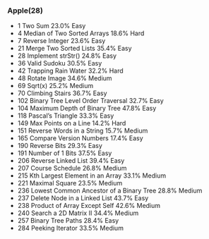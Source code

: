 ### Apple(28)
 * 1 Two Sum 23.0% Easy
 * 4 Median of Two Sorted Arrays 18.6% Hard
 * 7 Reverse Integer 23.6% Easy
 * 21 Merge Two Sorted Lists 35.4% Easy
 * 28 Implement strStr() 24.8% Easy
 * 36 Valid Sudoku 30.5% Easy
 * 42 Trapping Rain Water 32.2% Hard
 * 48 Rotate Image 34.6% Medium
 * 69 Sqrt(x) 25.2% Medium
 * 70 Climbing Stairs 36.7% Easy
 * 102 Binary Tree Level Order Traversal 32.7% Easy
 * 104 Maximum Depth of Binary Tree 47.8% Easy
 * 118 Pascal’s Triangle 33.3% Easy
 * 149 Max Points on a Line 14.2% Hard
 * 151 Reverse Words in a String 15.7% Medium
 * 165 Compare Version Numbers 17.4% Easy
 * 190 Reverse Bits 29.3% Easy
 * 191 Number of 1 Bits 37.5% Easy
 * 206 Reverse Linked List 39.4% Easy
 * 207 Course Schedule 26.8% Medium
 * 215 Kth Largest Element in an Array 33.1% Medium
 * 221 Maximal Square 23.5% Medium
 * 236 Lowest Common Ancestor of a Binary Tree 28.8% Medium
 * 237 Delete Node in a Linked List 43.7% Easy
 * 238 Product of Array Except Self 42.6% Medium
 * 240 Search a 2D Matrix II 34.4% Medium
 * 257 Binary Tree Paths 28.4% Easy
 * 284 Peeking Iterator 33.5% Medium
